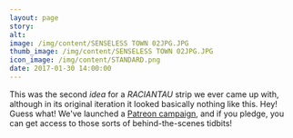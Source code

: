 ```yaml
---
layout: page
story:
alt:
image: /img/content/SENSELESS TOWN 02JPG.JPG
thumb_image: /img/content/SENSELESS TOWN 02JPG.JPG
icon_image: /img/content/STANDARD.png
date: 2017-01-30 14:00:00
---
```



This was the second *idea* for a *RACIANTAU* strip we ever came up with, although in its original iteration it looked basically nothing like this. Hey! Guess what! We've launched a [Patreon campaign](https://www.patreon.com/fabelaro), and if you pledge, you can get access to those sorts of behind-the-scenes tidbits!